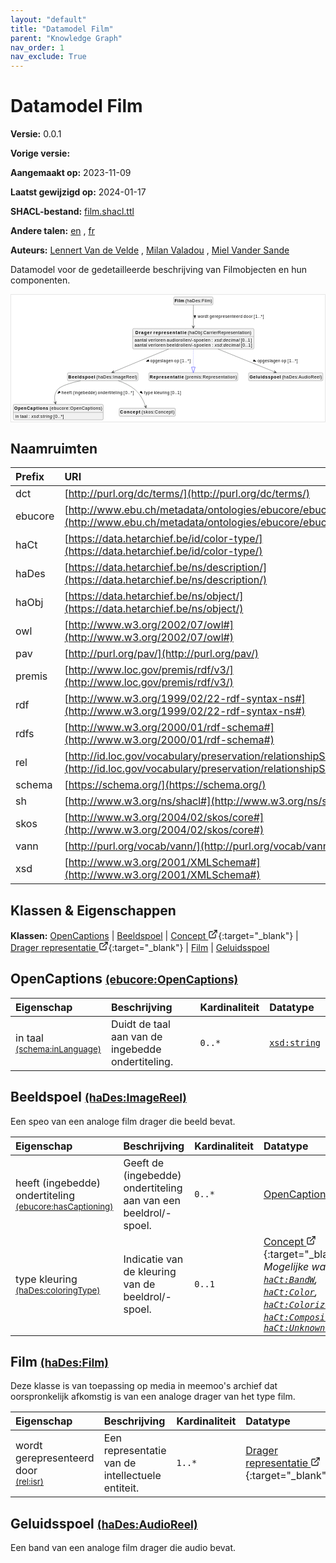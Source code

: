 ```yaml
---
layout: "default"
title: "Datamodel Film"
parent: "Knowledge Graph"
nav_order: 1
nav_exclude: True
---
```

<svg xmlns="http://www.w3.org/2000/svg" style="display: none;"><symbol id="svg-external-link" width="24" height="24" viewBox="0 0 24 24" fill="none" stroke="currentColor" stroke-width="2" stroke-linecap="round" stroke-linejoin="round" class="feather feather-external-link"><title id="svg-external-link-title">(external link)</title><path d="M18 13v6a2 2 0 0 1-2 2H5a2 2 0 0 1-2-2V8a2 2 0 0 1 2-2h6"></path><polyline points="15 3 21 3 21 9"></polyline><line x1="10" y1="14" x2="21" y2="3"></line> </symbol></svg>

Datamodel Film
====================

**Versie:** 0.0.1

**Vorige versie:** 

**Aangemaakt op:** 2023-11-09

**Laatst gewijzigd op:** 2024-01-17

**SHACL-bestand:** [film.shacl.ttl](film.shacl.ttl)

**Andere talen:**
[en](../en)
, [fr](../fr)

**Auteurs:**
[Lennert Van de Velde](mailto:lennert.vandevelde@meemoo.be)
, [Milan Valadou](mailto:milan.valadou@meemoo.be)
, [Miel Vander Sande](mailto:miel.vandersande@meemoo.be)


Datamodel voor de gedetailleerde beschrijving van Filmobjecten en hun componenten.

<div class="wrap">
  <div class="zoom">
  <svg xmlns="http://www.w3.org/2000/svg" xmlns:xlink="http://www.w3.org/1999/xlink" contentStyleType="text/css" preserveAspectRatio="none" version="1.1" viewBox="0 0 1022 414" zoomAndPan="magnify"><defs/><g><a href="#ebucore%3AOpenCaptions" target="_top" title="#ebucore%3AOpenCaptions" xlink:actuate="onRequest" xlink:href="#ebucore%3AOpenCaptions" xlink:show="new" xlink:title="#ebucore%3AOpenCaptions" xlink:type="simple"><g id="elem_ebucore_OpenCaptions"><rect codeLine="15" fill="#F1F1F1" height="50.5938" id="ebucore_OpenCaptions" rx="3.5" ry="3.5" style="stroke:#181818;stroke-width:0.5;" width="293" x="7" y="357"/><text fill="#000000" font-family="sans-serif" font-size="14" font-weight="bold" lengthAdjust="spacing" textLength="111" x="10" y="374.9951">OpenCaptions</text><text fill="#000000" font-family="sans-serif" font-size="14" lengthAdjust="spacing" textLength="4" x="121" y="374.9951"> </text><text fill="#000000" font-family="sans-serif" font-size="14" lengthAdjust="spacing" textLength="172" x="125" y="374.9951">(ebucore:OpenCaptions)</text><line style="stroke:#181818;stroke-width:0.5;" x1="8" x2="299" y1="383.2969" y2="383.2969"/><text fill="#000000" font-family="sans-serif" font-size="14" lengthAdjust="spacing" textLength="12" x="13" y="400.292">in</text><text fill="#000000" font-family="sans-serif" font-size="14" lengthAdjust="spacing" textLength="4" x="25" y="400.292"> </text><text fill="#000000" font-family="sans-serif" font-size="14" lengthAdjust="spacing" textLength="24" x="29" y="400.292">taal</text><text fill="#000000" font-family="sans-serif" font-size="14" lengthAdjust="spacing" textLength="4" x="53" y="400.292"> </text><text fill="#000000" font-family="sans-serif" font-size="14" lengthAdjust="spacing" textLength="5" x="57" y="400.292">:</text><text fill="#000000" font-family="sans-serif" font-size="14" lengthAdjust="spacing" textLength="4" x="62" y="400.292"> </text><text fill="#000000" font-family="sans-serif" font-size="14" font-style="italic" lengthAdjust="spacing" textLength="68" x="66" y="400.292">xsd:string</text><text fill="#000000" font-family="sans-serif" font-size="14" lengthAdjust="spacing" textLength="4" x="134" y="400.292"> </text><text fill="#000000" font-family="sans-serif" font-size="14" lengthAdjust="spacing" textLength="34" x="138" y="400.292">[0..*]</text></g></a><a href="#haDes%3AImageReel" target="_top" title="#haDes%3AImageReel" xlink:actuate="onRequest" xlink:href="#haDes%3AImageReel" xlink:show="new" xlink:title="#haDes%3AImageReel" xlink:type="simple"><g id="elem_haDes_ImageReel"><rect codeLine="16" fill="#F1F1F1" height="26.2969" id="haDes_ImageReel" rx="3.5" ry="3.5" style="stroke:#181818;stroke-width:0.5;" width="230" x="183.5" y="254"/><text fill="#000000" font-family="sans-serif" font-size="14" font-weight="bold" lengthAdjust="spacing" textLength="87" x="186.5" y="271.9951">Beeldspoel</text><text fill="#000000" font-family="sans-serif" font-size="14" lengthAdjust="spacing" textLength="4" x="273.5" y="271.9951"> </text><text fill="#000000" font-family="sans-serif" font-size="14" lengthAdjust="spacing" textLength="133" x="277.5" y="271.9951">(haDes:ImageReel)</text></g></a><a href="../../terms/nl#skos%3AConcept" target="_top" title="../../terms/nl#skos%3AConcept" xlink:actuate="onRequest" xlink:href="../../terms/nl#skos%3AConcept" xlink:show="new" xlink:title="../../terms/nl#skos%3AConcept" xlink:type="simple"><g id="elem_skos_Concept"><rect codeLine="17" fill="#F1F1F1" height="26.2969" id="skos_Concept" rx="3.5" ry="3.5" style="stroke:#181818;stroke-width:0.5;" width="183" x="352" y="369.5"/><text fill="#000000" font-family="sans-serif" font-size="14" font-weight="bold" lengthAdjust="spacing" textLength="66" x="355" y="387.4951">Concept</text><text fill="#000000" font-family="sans-serif" font-size="14" lengthAdjust="spacing" textLength="4" x="421" y="387.4951"> </text><text fill="#000000" font-family="sans-serif" font-size="14" lengthAdjust="spacing" textLength="107" x="425" y="387.4951">(skos:Concept)</text></g></a><a href="../../audiovisual/nl#haObj%3ACarrierRepresentation" target="_top" title="../../audiovisual/nl#haObj%3ACarrierRepresentation" xlink:actuate="onRequest" xlink:href="../../audiovisual/nl#haObj%3ACarrierRepresentation" xlink:show="new" xlink:title="../../audiovisual/nl#haObj%3ACarrierRepresentation" xlink:type="simple"><g id="elem_haObj_CarrierRepresentation"><rect codeLine="18" fill="#F1F1F1" height="66.8906" id="haObj_CarrierRepresentation" rx="3.5" ry="3.5" style="stroke:#181818;stroke-width:0.5;" width="395" x="396" y="110"/><text fill="#000000" font-family="sans-serif" font-size="14" font-weight="bold" lengthAdjust="spacing" textLength="54" x="404.5" y="127.9951">Drager</text><text fill="#000000" font-family="sans-serif" font-size="14" font-weight="bold" lengthAdjust="spacing" textLength="5" x="458.5" y="127.9951"> </text><text fill="#000000" font-family="sans-serif" font-size="14" font-weight="bold" lengthAdjust="spacing" textLength="108" x="463.5" y="127.9951">representatie</text><text fill="#000000" font-family="sans-serif" font-size="14" lengthAdjust="spacing" textLength="4" x="571.5" y="127.9951"> </text><text fill="#000000" font-family="sans-serif" font-size="14" lengthAdjust="spacing" textLength="207" x="575.5" y="127.9951">(haObj:CarrierRepresentation)</text><line style="stroke:#181818;stroke-width:0.5;" x1="397" x2="790" y1="136.2969" y2="136.2969"/><text fill="#000000" font-family="sans-serif" font-size="14" lengthAdjust="spacing" textLength="41" x="402" y="153.292">aantal</text><text fill="#000000" font-family="sans-serif" font-size="14" lengthAdjust="spacing" textLength="4" x="443" y="153.292"> </text><text fill="#000000" font-family="sans-serif" font-size="14" lengthAdjust="spacing" textLength="56" x="447" y="153.292">verloren</text><text fill="#000000" font-family="sans-serif" font-size="14" lengthAdjust="spacing" textLength="4" x="503" y="153.292"> </text><text fill="#000000" font-family="sans-serif" font-size="14" lengthAdjust="spacing" textLength="142" x="507" y="153.292">audiorollen/-spoelen</text><text fill="#000000" font-family="sans-serif" font-size="14" lengthAdjust="spacing" textLength="4" x="649" y="153.292"> </text><text fill="#000000" font-family="sans-serif" font-size="14" lengthAdjust="spacing" textLength="5" x="653" y="153.292">:</text><text fill="#000000" font-family="sans-serif" font-size="14" lengthAdjust="spacing" textLength="4" x="658" y="153.292"> </text><text fill="#000000" font-family="sans-serif" font-size="14" font-style="italic" lengthAdjust="spacing" textLength="82" x="662" y="153.292">xsd:decimal</text><text fill="#000000" font-family="sans-serif" font-size="14" lengthAdjust="spacing" textLength="4" x="744" y="153.292"> </text><text fill="#000000" font-family="sans-serif" font-size="14" lengthAdjust="spacing" textLength="36" x="748" y="153.292">[0..1]</text><text fill="#000000" font-family="sans-serif" font-size="14" lengthAdjust="spacing" textLength="41" x="402" y="169.5889">aantal</text><text fill="#000000" font-family="sans-serif" font-size="14" lengthAdjust="spacing" textLength="4" x="443" y="169.5889"> </text><text fill="#000000" font-family="sans-serif" font-size="14" lengthAdjust="spacing" textLength="56" x="447" y="169.5889">verloren</text><text fill="#000000" font-family="sans-serif" font-size="14" lengthAdjust="spacing" textLength="4" x="503" y="169.5889"> </text><text fill="#000000" font-family="sans-serif" font-size="14" lengthAdjust="spacing" textLength="143" x="507" y="169.5889">beeldrollen/-spoelen</text><text fill="#000000" font-family="sans-serif" font-size="14" lengthAdjust="spacing" textLength="4" x="650" y="169.5889"> </text><text fill="#000000" font-family="sans-serif" font-size="14" lengthAdjust="spacing" textLength="5" x="654" y="169.5889">:</text><text fill="#000000" font-family="sans-serif" font-size="14" lengthAdjust="spacing" textLength="4" x="659" y="169.5889"> </text><text fill="#000000" font-family="sans-serif" font-size="14" font-style="italic" lengthAdjust="spacing" textLength="82" x="663" y="169.5889">xsd:decimal</text><text fill="#000000" font-family="sans-serif" font-size="14" lengthAdjust="spacing" textLength="4" x="745" y="169.5889"> </text><text fill="#000000" font-family="sans-serif" font-size="14" lengthAdjust="spacing" textLength="36" x="749" y="169.5889">[0..1]</text></g></a><a href="#premis%3ARepresentation" target="_top" title="#premis%3ARepresentation" xlink:actuate="onRequest" xlink:href="#premis%3ARepresentation" xlink:show="new" xlink:title="#premis%3ARepresentation" xlink:type="simple"><g id="elem_premis_Representation"><rect codeLine="19" fill="#F1F1F1" height="26.2969" id="premis_Representation" rx="3.5" ry="3.5" style="stroke:#181818;stroke-width:0.5;" width="290" x="448.5" y="254"/><text fill="#000000" font-family="sans-serif" font-size="14" font-weight="bold" lengthAdjust="spacing" textLength="111" x="451.5" y="271.9951">Representatie</text><text fill="#000000" font-family="sans-serif" font-size="14" lengthAdjust="spacing" textLength="4" x="562.5" y="271.9951"> </text><text fill="#000000" font-family="sans-serif" font-size="14" lengthAdjust="spacing" textLength="169" x="566.5" y="271.9951">(premis:Representation)</text></g></a><a href="#haDes%3AFilm" target="_top" title="#haDes%3AFilm" xlink:actuate="onRequest" xlink:href="#haDes%3AFilm" xlink:show="new" xlink:title="#haDes%3AFilm" xlink:type="simple"><g id="elem_haDes_Film"><rect codeLine="20" fill="#F1F1F1" height="26.2969" id="haDes_Film" rx="3.5" ry="3.5" style="stroke:#181818;stroke-width:0.5;" width="128" x="529.5" y="7"/><text fill="#000000" font-family="sans-serif" font-size="14" font-weight="bold" lengthAdjust="spacing" textLength="31" x="532.5" y="24.9951">Film</text><text fill="#000000" font-family="sans-serif" font-size="14" lengthAdjust="spacing" textLength="4" x="563.5" y="24.9951"> </text><text fill="#000000" font-family="sans-serif" font-size="14" lengthAdjust="spacing" textLength="87" x="567.5" y="24.9951">(haDes:Film)</text></g></a><a href="#haDes%3AAudioReel" target="_top" title="#haDes%3AAudioReel" xlink:actuate="onRequest" xlink:href="#haDes%3AAudioReel" xlink:show="new" xlink:title="#haDes%3AAudioReel" xlink:type="simple"><g id="elem_haDes_AudioReel"><rect codeLine="21" fill="#F1F1F1" height="26.2969" id="haDes_AudioReel" rx="3.5" ry="3.5" style="stroke:#181818;stroke-width:0.5;" width="242" x="773.5" y="254"/><text fill="#000000" font-family="sans-serif" font-size="14" font-weight="bold" lengthAdjust="spacing" textLength="102" x="776.5" y="271.9951">Geluidsspoel</text><text fill="#000000" font-family="sans-serif" font-size="14" lengthAdjust="spacing" textLength="4" x="878.5" y="271.9951"> </text><text fill="#000000" font-family="sans-serif" font-size="14" lengthAdjust="spacing" textLength="130" x="882.5" y="271.9951">(haDes:AudioReel)</text></g></a><g id="link_haDes_ImageReel_ebucore_OpenCaptions"><path codeLine="28" d="M226.16,280.05 C193.56,287.1 160.2,297.16 150.5,310 C140.54,323.18 140.3951,336.1227 143.8451,351.1227 " fill="none" id="haDes_ImageReel-to-ebucore_OpenCaptions" style="stroke:#454645;stroke-width:1.0;"/><polygon fill="#454645" points="145.19,356.97,147.0709,347.3024,144.0693,352.0972,139.2745,349.0956,145.19,356.97" style="stroke:#454645;stroke-width:1.0;"/><polygon fill="#000000" points="151.7155,321.834,160.4824,318.1473,156.6411,313.6983,151.7155,321.834" style="stroke:#000000;stroke-width:1.0;"/><text fill="#000000" font-family="sans-serif" font-size="13" lengthAdjust="spacing" textLength="33" x="164.5" y="323.0669">heeft</text><text fill="#000000" font-family="sans-serif" font-size="13" lengthAdjust="spacing" textLength="4" x="197.5" y="323.0669"> </text><text fill="#000000" font-family="sans-serif" font-size="13" lengthAdjust="spacing" textLength="77" x="201.5" y="323.0669">(ingebedde)</text><text fill="#000000" font-family="sans-serif" font-size="13" lengthAdjust="spacing" textLength="4" x="278.5" y="323.0669"> </text><text fill="#000000" font-family="sans-serif" font-size="13" lengthAdjust="spacing" textLength="80" x="282.5" y="323.0669">ondertiteling</text><text fill="#000000" font-family="sans-serif" font-size="13" lengthAdjust="spacing" textLength="4" x="362.5" y="323.0669"> </text><text fill="#000000" font-family="sans-serif" font-size="13" lengthAdjust="spacing" textLength="33" x="366.5" y="323.0669">[0..*]</text></g><g id="link_haDes_ImageReel_skos_Concept"><path codeLine="29" d="M348.84,280.04 C367.91,286.51 388.79,296.1 404.5,310 C423.03,326.4 432.5071,348.1133 437.8771,363.8033 " fill="none" id="haDes_ImageReel-to-skos_Concept" style="stroke:#454645;stroke-width:1.0;"/><polygon fill="#454645" points="439.82,369.48,440.6901,359.6697,438.2009,364.7494,433.1212,362.2602,439.82,369.48" style="stroke:#454645;stroke-width:1.0;"/><polygon fill="#000000" points="428.1417,321.9924,423.5675,313.6541,419.54,317.9352,428.1417,321.9924" style="stroke:#000000;stroke-width:1.0;"/><text fill="#000000" font-family="sans-serif" font-size="13" lengthAdjust="spacing" textLength="28" x="433.5" y="323.0669">type</text><text fill="#000000" font-family="sans-serif" font-size="13" lengthAdjust="spacing" textLength="4" x="461.5" y="323.0669"> </text><text fill="#000000" font-family="sans-serif" font-size="13" lengthAdjust="spacing" textLength="50" x="465.5" y="323.0669">kleuring</text><text fill="#000000" font-family="sans-serif" font-size="13" lengthAdjust="spacing" textLength="4" x="515.5" y="323.0669"> </text><text fill="#000000" font-family="sans-serif" font-size="13" lengthAdjust="spacing" textLength="34" x="519.5" y="323.0669">[0..1]</text></g><g id="link_haObj_CarrierRepresentation_premis_Representation"><path codeLine="33" d="M593.5,177.06 C593.5,202.37 593.5,218.06 593.5,235.83 " fill="none" id="haObj_CarrierRepresentation-to-premis_Representation" style="stroke:#0000FF;stroke-width:1.0;stroke-dasharray:1.0,3.0;"/><polygon fill="none" points="593.5,253.83,599.5,235.83,587.5,235.83,593.5,253.83" style="stroke:#0000FF;stroke-width:1.0;"/></g><g id="link_haObj_CarrierRepresentation_haDes_AudioReel"><path codeLine="38" d="M674.16,177.06 C737.03,202.44 815.2165,233.9933 859.1465,251.7333 " fill="none" id="haObj_CarrierRepresentation-to-haDes_AudioReel" style="stroke:#454645;stroke-width:1.0;"/><polygon fill="#454645" points="864.71,253.98,857.8625,246.901,860.0738,252.1078,854.867,254.319,864.71,253.98" style="stroke:#454645;stroke-width:1.0;"/><polygon fill="#000000" points="798.1365,217.438,790.8491,211.327,788.6489,216.7775,798.1365,217.438" style="stroke:#000000;stroke-width:1.0;"/><text fill="#000000" font-family="sans-serif" font-size="13" lengthAdjust="spacing" textLength="74" x="802.5" y="220.0669">opgeslagen</text><text fill="#000000" font-family="sans-serif" font-size="13" lengthAdjust="spacing" textLength="4" x="876.5" y="220.0669"> </text><text fill="#000000" font-family="sans-serif" font-size="13" lengthAdjust="spacing" textLength="16" x="880.5" y="220.0669">op</text><text fill="#000000" font-family="sans-serif" font-size="13" lengthAdjust="spacing" textLength="4" x="896.5" y="220.0669"> </text><text fill="#000000" font-family="sans-serif" font-size="13" lengthAdjust="spacing" textLength="33" x="900.5" y="220.0669">[1..*]</text></g><g id="link_haObj_CarrierRepresentation_haDes_ImageReel"><path codeLine="39" d="M512.71,177.1 C489.09,186.68 463.24,197.21 439.5,207 C400.49,223.08 361.0793,239.6105 332.6193,251.6005 " fill="none" id="haObj_CarrierRepresentation-to-haDes_ImageReel" style="stroke:#454645;stroke-width:1.0;"/><polygon fill="#454645" points="327.09,253.93,336.937,254.122,331.6978,251.9888,333.831,246.7496,327.09,253.93" style="stroke:#454645;stroke-width:1.0;"/><polygon fill="#000000" points="439.8797,217.4777,449.3613,216.7358,447.1144,211.3044,439.8797,217.4777" style="stroke:#000000;stroke-width:1.0;"/><text fill="#000000" font-family="sans-serif" font-size="13" lengthAdjust="spacing" textLength="74" x="453.5" y="220.0669">opgeslagen</text><text fill="#000000" font-family="sans-serif" font-size="13" lengthAdjust="spacing" textLength="4" x="527.5" y="220.0669"> </text><text fill="#000000" font-family="sans-serif" font-size="13" lengthAdjust="spacing" textLength="16" x="531.5" y="220.0669">op</text><text fill="#000000" font-family="sans-serif" font-size="13" lengthAdjust="spacing" textLength="4" x="547.5" y="220.0669"> </text><text fill="#000000" font-family="sans-serif" font-size="13" lengthAdjust="spacing" textLength="33" x="551.5" y="220.0669">[1..*]</text></g><g id="link_haDes_Film_haObj_CarrierRepresentation"><path codeLine="43" d="M593.5,33.09 C593.5,50.8 593.5,78.42 593.5,103.74 " fill="none" id="haDes_Film-to-haObj_CarrierRepresentation" style="stroke:#454645;stroke-width:1.0;"/><polygon fill="#454645" points="593.5,109.74,597.5,100.74,593.5,104.74,589.5,100.74,593.5,109.74" style="stroke:#454645;stroke-width:1.0;"/><polygon fill="#000000" points="598.5,76.5664,601.4389,67.5213,595.5611,67.5213,598.5,76.5664" style="stroke:#000000;stroke-width:1.0;"/><text fill="#000000" font-family="sans-serif" font-size="13" lengthAdjust="spacing" textLength="35" x="607.5" y="76.0669">wordt</text><text fill="#000000" font-family="sans-serif" font-size="13" lengthAdjust="spacing" textLength="4" x="642.5" y="76.0669"> </text><text fill="#000000" font-family="sans-serif" font-size="13" lengthAdjust="spacing" textLength="107" x="646.5" y="76.0669">gerepresenteerd</text><text fill="#000000" font-family="sans-serif" font-size="13" lengthAdjust="spacing" textLength="4" x="753.5" y="76.0669"> </text><text fill="#000000" font-family="sans-serif" font-size="13" lengthAdjust="spacing" textLength="29" x="757.5" y="76.0669">door</text><text fill="#000000" font-family="sans-serif" font-size="13" lengthAdjust="spacing" textLength="4" x="786.5" y="76.0669"> </text><text fill="#000000" font-family="sans-serif" font-size="13" lengthAdjust="spacing" textLength="33" x="790.5" y="76.0669">[1..*]</text></g></g></svg>
  </div>
</div>

## Naamruimten

| Prefix | URI      |
| :----- | :------- |
| dct     | [http://purl.org/dc/terms/](http://purl.org/dc/terms/) |
| ebucore     | [http://www.ebu.ch/metadata/ontologies/ebucore/ebucore#](http://www.ebu.ch/metadata/ontologies/ebucore/ebucore#) |
| haCt     | [https://data.hetarchief.be/id/color-type/](https://data.hetarchief.be/id/color-type/) |
| haDes     | [https://data.hetarchief.be/ns/description/](https://data.hetarchief.be/ns/description/) |
| haObj     | [https://data.hetarchief.be/ns/object/](https://data.hetarchief.be/ns/object/) |
| owl     | [http://www.w3.org/2002/07/owl#](http://www.w3.org/2002/07/owl#) |
| pav     | [http://purl.org/pav/](http://purl.org/pav/) |
| premis     | [http://www.loc.gov/premis/rdf/v3/](http://www.loc.gov/premis/rdf/v3/) |
| rdf     | [http://www.w3.org/1999/02/22-rdf-syntax-ns#](http://www.w3.org/1999/02/22-rdf-syntax-ns#) |
| rdfs     | [http://www.w3.org/2000/01/rdf-schema#](http://www.w3.org/2000/01/rdf-schema#) |
| rel     | [http://id.loc.gov/vocabulary/preservation/relationshipSubType/](http://id.loc.gov/vocabulary/preservation/relationshipSubType/) |
| schema     | [https://schema.org/](https://schema.org/) |
| sh     | [http://www.w3.org/ns/shacl#](http://www.w3.org/ns/shacl#) |
| skos     | [http://www.w3.org/2004/02/skos/core#](http://www.w3.org/2004/02/skos/core#) |
| vann     | [http://purl.org/vocab/vann/](http://purl.org/vocab/vann/) |
| xsd     | [http://www.w3.org/2001/XMLSchema#](http://www.w3.org/2001/XMLSchema#) |

## Klassen & Eigenschappen

**Klassen:** 
 [OpenCaptions](#ebucore%3AOpenCaptions) |  [Beeldspoel](#haDes%3AImageReel) |  [Concept <svg class="svg-external-link" viewBox="0 0 24 24" aria-labelledby="svg-external-link-title"><use xlink:href="#svg-external-link"></use></svg>](../../terms/nl#skos%3AConcept){:target="_blank"} |  [Drager representatie <svg class="svg-external-link" viewBox="0 0 24 24" aria-labelledby="svg-external-link-title"><use xlink:href="#svg-external-link"></use></svg>](../../audiovisual/nl#haObj%3ACarrierRepresentation){:target="_blank"} |  [Film](#haDes%3AFilm) |  [Geluidsspoel](#haDes%3AAudioReel)
## <a id="ebucore%3AOpenCaptions"></a>OpenCaptions <small>[(ebucore:OpenCaptions)](http://www.ebu.ch/metadata/ontologies/ebucore/ebucore#OpenCaptions)</small>




| Eigenschap | Beschrijving | Kardinaliteit | Datatype |
| :------ | :---------- | :---------- | :------- |
| <a id='schema%3AinLanguage'></a>in taal <br> <small>[(schema:inLanguage)](https://schema.org/inLanguage)</small> | Duidt de taal aan van de ingebedde ondertiteling. | `0..*` | [`xsd:string`](http://www.w3.org/2001/XMLSchema#string)  |

## <a id="haDes%3AImageReel"></a>Beeldspoel <small>[(haDes:ImageReel)](https://data.hetarchief.be/ns/description/ImageReel)</small>


Een speo van een analoge film drager die beeld bevat.

| Eigenschap | Beschrijving | Kardinaliteit | Datatype |
| :------ | :---------- | :---------- | :------- |
| <a id='ebucore%3AhasCaptioning'></a>heeft (ingebedde) ondertiteling <br> <small>[(ebucore:hasCaptioning)](http://www.ebu.ch/metadata/ontologies/ebucore/ebucore#hasCaptioning)</small> | Geeft de (ingebedde) ondertiteling aan van een beeldrol/-spoel. | `0..*` | [OpenCaptions](#ebucore%3AOpenCaptions)  |
| <a id='haDes%3AcoloringType'></a>type kleuring <br> <small>[(haDes:coloringType)](https://data.hetarchief.be/ns/description/coloringType)</small> | Indicatie van de kleuring van de beeldrol/-spoel. | `0..1` | [Concept <svg class="svg-external-link" viewBox="0 0 24 24" aria-labelledby="svg-external-link-title"><use xlink:href="#svg-external-link"></use></svg>](../../terms/nl#skos%3AConcept){:target="_blank"} <br>_Mogelijke waarden: [`haCt:BandW`](https://data.hetarchief.be/id/color-type/BandW), [`haCt:Color`](https://data.hetarchief.be/id/color-type/Color), [`haCt:Colorized`](https://data.hetarchief.be/id/color-type/Colorized), [`haCt:Composite`](https://data.hetarchief.be/id/color-type/Composite), [`haCt:UnknownColorType`](https://data.hetarchief.be/id/color-type/UnknownColorType)_ |

## <a id="haDes%3AFilm"></a>Film <small>[(haDes:Film)](https://data.hetarchief.be/ns/description/Film)</small>


Deze klasse is van toepassing op media in meemoo's archief dat oorspronkelijk afkomstig is van een analoge drager van het type film.

| Eigenschap | Beschrijving | Kardinaliteit | Datatype |
| :------ | :---------- | :---------- | :------- |
| <a id='rel%3Aisr'></a>wordt gerepresenteerd door <br> <small>[(rel:isr)](http://id.loc.gov/vocabulary/preservation/relationshipSubType/isr)</small> | Een representatie van de intellectuele entiteit. | `1..*` | [Drager representatie <svg class="svg-external-link" viewBox="0 0 24 24" aria-labelledby="svg-external-link-title"><use xlink:href="#svg-external-link"></use></svg>](../../audiovisual/nl#haObj%3ACarrierRepresentation){:target="_blank"}  |

## <a id="haDes%3AAudioReel"></a>Geluidsspoel <small>[(haDes:AudioReel)](https://data.hetarchief.be/ns/description/AudioReel)</small>


Een band van een analoge film drager die audio bevat.


[^1]: Unieke taallabels vereist
<style>
.zoom > svg {
    width: 100%;
    height: auto;
    background-color: #fff;
}

.zoom > svg text{
   -webkit-user-select: none;
   -moz-user-select: none;
   -ms-user-select: none;
   user-select: none;
}

.wrap {
  overflow: hidden;
  border: 1px solid #E6E6E6;
}

.zoom {
  position: relative;
}

.zoom:hover {
  transform: scale(2.0); cursor: grab;
}
.svg-external-link {
  width: 16px;
  height: 16px;
}
</style>
<script>
var svg = document.querySelector('svg[zoomAndPan="magnify"]');
var zoomDiv = document.querySelector('.zoom');
zoomDiv.addEventListener('mouseleave', onMouseOutZoomDiv);
if (window.PointerEvent) {
  svg.addEventListener('pointerdown', onPointerDown);
  svg.addEventListener('pointerup', onPointerUp);
  svg.addEventListener('pointerleave', onPointerUp); 
  svg.addEventListener('pointermove', onPointerMove); 
} else {

  svg.addEventListener('mousedown', onPointerDown); 
  svg.addEventListener('mouseup', onPointerUp); 
  svg.addEventListener('mouseleave', onPointerUp); 
  svg.addEventListener('mousemove', onPointerMove); 

  svg.addEventListener('touchstart', onPointerDown);
  svg.addEventListener('touchend', onPointerUp);
  svg.addEventListener('touchmove', onPointerMove); 
}

function getPointFromEvent (event) {
  var point = {x:0, y:0};
  if (event.targetTouches) {
    point.x = event.targetTouches[0].clientX;
    point.y = event.targetTouches[0].clientY;
  } else {
    point.x = event.clientX;
    point.y = event.clientY;
  }
  
  return point;
}

var isPointerDown = false;

var pointerOrigin = {
  x: 0,
  y: 0
};

function onPointerDown(event) {
  isPointerDown = true; 
  
  var pointerPosition = getPointFromEvent(event);
  pointerOrigin.x = pointerPosition.x;
  pointerOrigin.y = pointerPosition.y;
}

var originalViewBoxString = svg.getAttribute('viewBox');
var originalViewBoxList= svg.viewBox.baseVal;

var originalViewBox = {
    x: originalViewBoxList.x,
    y: originalViewBoxList.y,
    width: originalViewBoxList.width,
    height: originalViewBoxList.height
};

var viewBox = structuredClone(originalViewBox);
console.log(viewBox);
var newViewBox = {
  x: 0,
  y: 0
};

var ratio = viewBox.width / svg.getBoundingClientRect().width;
window.addEventListener('resize', function() {
  ratio = viewBox.width / svg.getBoundingClientRect().width;
});

function onPointerMove (event) {
  if (!isPointerDown) {
    return;
  }
  event.preventDefault();

  var pointerPosition = getPointFromEvent(event);

  newViewBox.x = viewBox.x - ((pointerPosition.x - pointerOrigin.x) * ratio);
  newViewBox.y = viewBox.y - ((pointerPosition.y - pointerOrigin.y) * ratio);

  var viewBoxString = `${newViewBox.x} ${newViewBox.y} ${viewBox.width} ${viewBox.height}`;
  svg.setAttribute('viewBox', viewBoxString);
}

function onPointerUp() {
  isPointerDown = false;

  viewBox.x = newViewBox.x;
  viewBox.y = newViewBox.y;
}
function onMouseOutZoomDiv(event) {

  var viewBoxString = structuredClone(originalViewBoxString);
  viewBox.x = 0;
  viewBox.y = 0;
  svg.setAttribute('viewBox', originalViewBoxString);
}

</script>
